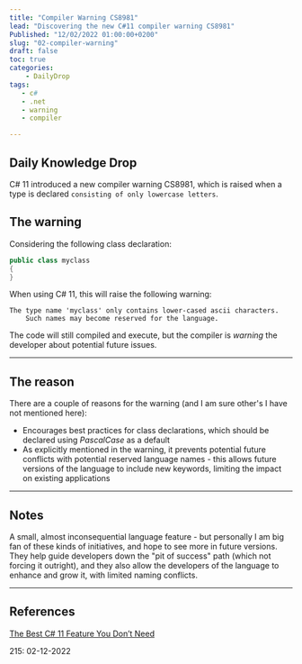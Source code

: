 ```yaml
---
title: "Compiler Warning CS8981"
lead: "Discovering the new C#11 compiler warning CS8981"
Published: "12/02/2022 01:00:00+0200"
slug: "02-compiler-warning"
draft: false
toc: true
categories:
    - DailyDrop
tags:
   - c#
   - .net
   - warning
   - compiler

---
```


## Daily Knowledge Drop

C# 11 introduced a new compiler warning CS8981, which is raised when a type is declared `consisting of only lowercase letters`.

## The warning

Considering the following class declaration:

``` csharp
public class myclass
{
}
```

When using C# 11, this will raise the following warning:

``` terminal
The type name 'myclass' only contains lower-cased ascii characters. 
    Such names may become reserved for the language.
```

The code will still compiled and execute, but the compiler is _warning_ the developer about potential future issues.

---

## The reason

There are a couple of reasons for the warning (and I am sure other's I have not mentioned here):
- Encourages best practices for class declarations, which should be declared using _PascalCase_ as a default
- As explicitly mentioned in the warning, it prevents potential future conflicts with potential reserved language names - this allows future versions of the language to include new keywords, limiting the impact on existing applications

---

## Notes

A small, almost inconsequential language feature - but personally I am big fan of these kinds of initiatives, and hope to see more in future versions. They help guide developers down the "pit of success" path (which not forcing it outright), and they also allow the developers of the language to enhance and grow it, with limited naming conflicts.

---


## References

[The Best C# 11 Feature You Don’t Need](https://newdevsguide.com/2022/11/13/the-best-csharp-11-feature/)  

<?# DailyDrop ?>215: 02-12-2022<?#/ DailyDrop ?>
